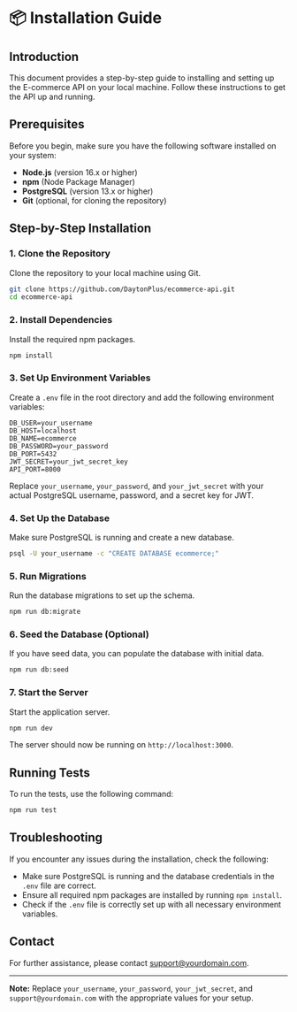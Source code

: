 # 📦 Installation Guide

## Introduction
This document provides a step-by-step guide to installing and setting up the E-commerce API on your local machine. Follow these instructions to get the API up and running.

## Prerequisites
Before you begin, make sure you have the following software installed on your system:

- **Node.js** (version 16.x or higher)
- **npm** (Node Package Manager)
- **PostgreSQL** (version 13.x or higher)
- **Git** (optional, for cloning the repository)

## Step-by-Step Installation

### 1. Clone the Repository
Clone the repository to your local machine using Git.
```bash
git clone https://github.com/DaytonPlus/ecommerce-api.git
cd ecommerce-api
```

### 2. Install Dependencies
Install the required npm packages.
```bash
npm install
```

### 3. Set Up Environment Variables
Create a `.env` file in the root directory and add the following environment variables:
```env
DB_USER=your_username
DB_HOST=localhost
DB_NAME=ecommerce
DB_PASSWORD=your_password
DB_PORT=5432
JWT_SECRET=your_jwt_secret_key
API_PORT=8000
```
Replace `your_username`, `your_password`, and `your_jwt_secret` with your actual PostgreSQL username, password, and a secret key for JWT.

### 4. Set Up the Database
Make sure PostgreSQL is running and create a new database.
```bash
psql -U your_username -c "CREATE DATABASE ecommerce;"
```

### 5. Run Migrations
Run the database migrations to set up the schema.
```bash
npm run db:migrate
```

### 6. Seed the Database (Optional)
If you have seed data, you can populate the database with initial data.
```bash
npm run db:seed
```

### 7. Start the Server
Start the application server.
```bash
npm run dev
```
The server should now be running on `http://localhost:3000`.

## Running Tests
To run the tests, use the following command:
```bash
npm run test
```

## Troubleshooting
If you encounter any issues during the installation, check the following:

- Make sure PostgreSQL is running and the database credentials in the `.env` file are correct.
- Ensure all required npm packages are installed by running `npm install`.
- Check if the `.env` file is correctly set up with all necessary environment variables.

## Contact
For further assistance, please contact [support@yourdomain.com](mailto:support@yourdomain.com).

---
**Note:** Replace `your_username`, `your_password`, `your_jwt_secret`, and `support@yourdomain.com` with the appropriate values for your setup.
